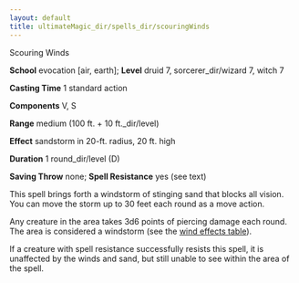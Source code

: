 ```yaml
---
layout: default
title: ultimateMagic_dir/spells_dir/scouringWinds
---
```

Scouring Winds

**School** evocation [air, earth]; **Level** druid 7, sorcerer_dir/wizard 7, witch 7

**Casting Time** 1 standard action

**Components** V, S

**Range** medium (100 ft. + 10 ft._dir/level)

**Effect** sandstorm in 20-ft. radius, 20 ft. high

**Duration** 1 round_dir/level (D)

**Saving Throw** none; **Spell Resistance** yes (see text)

This spell brings forth a windstorm of stinging sand that blocks all vision. You can move the storm up to 30 feet each round as a move action.

Any creature in the area takes 3d6 points of piercing damage each round. The area is considered a windstorm (see the [wind effects table](../../../environment#_table-13-10-wind-effects)).

If a creature with spell resistance successfully resists this spell, it is unaffected by the winds and sand, but still unable to see within the area of the spell.

